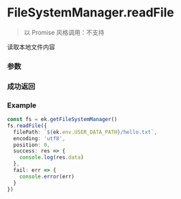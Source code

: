 # FileSystemManager.readFile

> 以 Promise 风格调用：不支持

读取本地文件内容

### 参数

<Props :data="props" options />

### 成功返回

<Results :data="results" />

### Example

```ts
const fs = ek.getFileSystemManager()
fs.readFile({
  filePath: `${ek.env.USER_DATA_PATH}/hello.txt`,
  encoding: 'utf8',
  position: 0,
  success: res => {
    console.log(res.data)
  },
  fail: err => {
    console.error(err)
  }
})
```

<script setup>
const props = [
    {
        name: "filePath", 
        type: "string",
        default: "",
        required: true, 
        desc: "要读取的文件的路径 (本地路径)"
    },
    {
        name: "encoding", 
        type: "string",
        default: "utf8",
        required: false, 
        desc: "指定读取文件的字符编码，如果不传 encoding，则以 ArrayBuffer 格式读取文件的二进制内容",
        values: [
          { value: "ascii", desc: "" },
          { value: "base64", desc: "" },
          { value: "binary", desc: "" },
          { value: "hex", desc: "" },
          { value: "ucs2", desc: "以小端序读取" },
          { value: "ucs-2", desc: "以小端序读取" },
          { value: "utf16le", desc: "以小端序读取" },
          { value: "utf-16le", desc: "以小端序读取" },
          { value: "utf-8", desc: "" },
          { value: "utf8", desc: "" },
          { value: "latin1", desc: "" }
        ]
    },
    {
        name: "position", 
        type: "number",
        default: "",
        required: false, 
        desc: "从文件指定位置开始读，如果不指定，则从文件头开始读。读取的范围应该是左闭右开区间 [position, position+length)。有效范围：[0, fileLength - 1]。单位：byte"
    },
    {
        name: "length", 
        type: "number",
        default: "",
        required: false, 
        desc: "指定文件的长度，如果不指定，则读到文件末尾。有效范围：[1, fileLength]。单位：byte"
    },
]

const results = [
  {
    name: 'data',
    type: 'string | ArrayBuffer',
    desc: "文件内容"
  }
]
</script>
